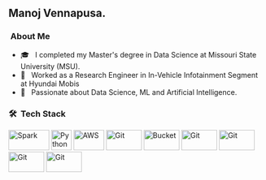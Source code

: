 <h2> Manoj Vennapusa.</h2>

<h3> &nbsp;About Me </h3>

- 🎓 &nbsp; I completed my Master's degree in Data Science at Missouri State University (MSU).
- 💼 &nbsp; Worked as a Research Engineer in In-Vehicle Infotainment Segment at Hyundai Mobis
- 🌱 &nbsp; Passionate about Data Science, ML and Artificial Intelligence.

<h3> 🛠 &nbsp;Tech Stack</h3>

<p align="left">
	<img title="Spark" src="https://raw.githubusercontent.com/Thomas-George-T/Thomas-George-T/master/assets/apache_spark.svg" width="80" height="40" />
	<img title="Python" src="https://raw.githubusercontent.com/Thomas-George-T/Thomas-George-T/master/assets/python.svg" width="40" height="40" />
	<img title="AWS" src="https://raw.githubusercontent.com/Thomas-George-T/Thomas-George-T/master/assets/aws.svg" width="60" height="40" />
	<img title="Git" src="https://raw.githubusercontent.com/Thomas-George-T/Thomas-George-T/master/assets/git.svg" width="70" height="40" />
	<img title="Bucket" src="[https://raw.githubusercontent.com/Thomas-George-T/Thomas-George-T/master/assets/git.svg](https://user-images.githubusercontent.com/25181517/192108375-268c35e6-ab26-44b2-88bf-e3121a4e5083.png)" width="70" height="40" />
	<img title="Git" src="https://raw.githubusercontent.com/Thomas-George-T/Thomas-George-T/master/assets/git.svg" width="70" height="40" />
	<img title="Git" src="https://raw.githubusercontent.com/Thomas-George-T/Thomas-George-T/master/assets/git.svg" width="70" height="40" />
	<img title="Git" src="https://raw.githubusercontent.com/Thomas-George-T/Thomas-George-T/master/assets/git.svg" width="70" height="40" />
	<img title="Git" src="https://raw.githubusercontent.com/Thomas-George-T/Thomas-George-T/master/assets/git.svg" width="70" height="40" />
</p>

